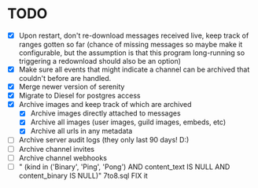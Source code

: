 # TODO

- [X] Upon restart, don't re-download messages received live, keep track of ranges gotten so far (chance of missing messages so maybe make it configurable, but the assumption is that this program long-running so triggering a redownload should also be an option)
- [X] Make sure all events that might indicate a channel can be archived that couldn't before are handled.
- [X] Merge newer version of serenity
- [X] Migrate to Diesel for postgres access
- [X] Archive images and keep track of which are archived
    - [X] Archive images directly attached to messages
    - [X] Archive all images (user images, guild images, embeds, etc)
    - [X] Archive all urls in any metadata
- [ ] Archive server audit logs (they only last 90 days! D:)
- [ ] Archive channel invites
- [ ] Archive channel webhooks
- [ ] "    (kind in ('Binary', 'Ping', 'Pong') AND content_text IS NULL AND content_binary IS NULL)" 7to8.sql FIX it
